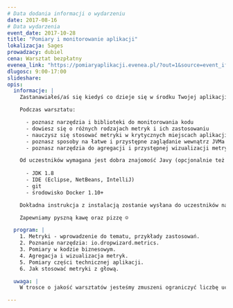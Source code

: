 ```yaml
---
# Data dodania informacji o wydarzeniu
date: 2017-08-16
# Data wydarzenia
event_date: 2017-10-28
title: "Pomiary i monitorowanie aplikacji"
lokalizacja: Sages
prowadzacy: dubiel
cena: Warsztat bezpłatny
evenea_link: "https://pomiaryaplikacji.evenea.pl/?out=1&source=event_iframe"
dlugosc: 9:00-17:00
slideshare:
opis:
  informacje: |
    Zastanawiałeś/aś się kiedyś co dzieje się w środku Twojej aplikacji? Jak w prosty sposób obserwować natężenie ruchu czy czas wykonywania poszczególnych akcji? Może chcesz wiedzieć jak dobierać krytyczne parametry techniczne takie jak timeouty sieciowe czy rozmiary pul wątków? Dzięki temu warsztatowi poznasz odpowiedź na wszystkie nurtujące Cię pytania z zakresu pomiarów i monitorowania aplikacji Java. Jeśli jesteś programistką z dobrą znajomością języka Java i nie boisz się czasem sięgnąć po narzędzia DevOps (na przykład Docker), ten warsztat jest dla Ciebie.

    Podczas warsztatu:

      - poznasz narzędzia i biblioteki do monitorowania kodu
      - dowiesz się o różnych rodzajach metryk i ich zastosowaniu
      - nauczysz się stosować metryki w krytycznych miejscach aplikacji - zarówno od strony biznesowej jak i technicznej
      - poznasz sposoby na łatwe i przystępne zaglądanie wewnątrz JVMa
      - poznasz narzędzia do agregacji i przystępnej wizualizacji metryk

    Od uczestników wymagana jest dobra znajomość Javy (opcjonalnie też Spring). Przed warsztatem należy zainstalować:
    
      - JDK 1.8 
      - IDE (Eclipse, NetBeans, IntelliJ) 
      - git 
      - środowisko Docker 1.10+

    Dokładna instrukcja z instalacją zostanie wysłana do uczestników na kilka dni przed warsztatem.

    Zapewniamy pyszną kawę oraz pizzę ☺

  program: |
    1. Metryki - wprowadzenie do tematu, przykłady zastosowań.
    2. Poznanie narzędzia: io.dropwizard.metrics.
    3. Pomiary w kodzie biznesowym.
    4. Agregacja i wizualizacja metryk.
    5. Pomiary części technicznej aplikacji.
    6. Jak stosować metryki z głową.

  uwaga: |
    W trosce o jakość warsztatów jesteśmy zmuszeni ograniczyć liczbę uczestników. **Kwalifikacja odbywa się na podstawie odpowiedzi udzielonych w formularzu zgłoszeniowym oraz - w dalszym kroku - kolejności zgłoszeń.** Potwierdzenie udziału w warsztatach wraz z instrukcją przygotowania środowiska otrzymasz najpóźniej na 7 dni przed planowaną datą wydarzenia.

---
```

